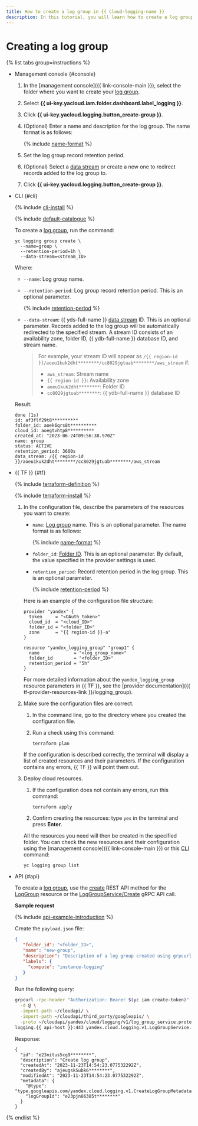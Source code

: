 ```yaml
---
title: How to create a log group in {{ cloud-logging-name }}
description: In this tutorial, you will learn how to create a log group in {{ cloud-logging-name }}.
---
```


# Creating a log group

{% list tabs group=instructions %}

- Management console {#console}

   1. In the [management console]({{ link-console-main }}), select the folder where you want to create your [log group](../concepts/log-group.md).
   1. Select **{{ ui-key.yacloud.iam.folder.dashboard.label_logging }}**.
   1. Click **{{ ui-key.yacloud.logging.button_create-group }}**.
   1. (Optional) Enter a name and description for the log group. The name format is as follows:

      {% include [name-format](../../_includes/name-format.md) %}

   1. Set the log group record retention period.
   1. (Optional) Select a [data stream](../../data-streams/concepts/glossary.md#stream-concepts) or create a new one to redirect records added to the log group to.


   1. Click **{{ ui-key.yacloud.logging.button_create-group }}**.

- CLI {#cli}

   {% include [cli-install](../../_includes/cli-install.md) %}

   {% include [default-catalogue](../../_includes/default-catalogue.md) %}

   To create a [log group](../concepts/log-group.md), run the command:

   
   ```
   yc logging group create \
     --name=group \
     --retention-period=1h \
     --data-stream=<stream_ID>
   ```



   Where:

   * `--name`: Log group name.
   * `--retention-period`: Log group record retention period. This is an optional parameter.

      {% include [retention-period](../../_includes/logging/retention-period-format.md) %}

   
   * `--data-stream`: {{ yds-full-name }} [data stream](../../data-streams/concepts/glossary.md#stream-concepts) ID. This is an optional parameter. Records added to the log group will be automatically redirected to the specified stream. A stream ID consists of an availability zone, folder ID, {{ ydb-full-name }} database ID, and stream name.

      > For example, your stream ID will appear as `/{{ region-id }}/aoeu1kuk2dht********/cc8029jgtuab********/aws_stream` if:
      > * `aws_stream`: Stream name
      > * `{{ region-id }}`: Availability zone
      > * `aoeu1kuk2dht********`: Folder ID
      > * `cc8029jgtuab********`: {{ ydb-full-name }} database ID



   Result:

   
   ```
   done (1s)
   id: af3flf29t8**********
   folder_id: aoek6qrs8t**********
   cloud_id: aoegtvhtp8**********
   created_at: "2023-06-24T09:56:38.970Z"
   name: group
   status: ACTIVE
   retention_period: 3600s
   data_stream: /{{ region-id }}/aoeu1kuk2dht********/cc8029jgtuab********/aws_stream
   ```


- {{ TF }} {#tf}

   {% include [terraform-definition](../../_tutorials/_tutorials_includes/terraform-definition.md) %}

   {% include [terraform-install](../../_includes/terraform-install.md) %}

   1. In the configuration file, describe the parameters of the resources you want to create:

      * `name`: [Log group](../concepts/log-group.md) name. This is an optional parameter. The name format is as follows:

         {% include [name-format](../../_includes/name-format.md) %}

      * `folder_id`: [Folder ID](../../resource-manager/operations/folder/get-id.md). This is an optional parameter. By default, the value specified in the provider settings is used.

      * `retention_period`: Record retention period in the log group. This is an optional parameter.

         {% include [retention-period](../../_includes/logging/retention-period-format.md) %}

      Here is an example of the configuration file structure:

      
      ```hcl
      provider "yandex" {
        token     = "<OAuth_token>"
        cloud_id  = "<cloud_ID>"
        folder_id = "<folder_ID>"
        zone      = "{{ region-id }}-a"
      }

      resource "yandex_logging_group" "group1" {
        name             = "<log_group_name>"
        folder_id        = "<folder_ID>"
        retention_period = "5h"
      }
      ```



      For more detailed information about the `yandex_logging_group` resource parameters in {{ TF }}, see the [provider documentation]({{ tf-provider-resources-link }}/logging_group).

   1. Make sure the configuration files are correct.

      1. In the command line, go to the directory where you created the configuration file.
      1. Run a check using this command:

         ```
         terraform plan
         ```

      If the configuration is described correctly, the terminal will display a list of created resources and their parameters. If the configuration contains any errors, {{ TF }} will point them out.

   1. Deploy cloud resources.

      1. If the configuration does not contain any errors, run this command:

         ```
         terraform apply
         ```

      1. Confirm creating the resources: type `yes` in the terminal and press **Enter**.

      All the resources you need will then be created in the specified folder. You can check the new resources and their configuration using the [management console]({{ link-console-main }}) or this [CLI](../../cli/quickstart.md) command:

      ```
      yc logging group list
      ```

- API {#api}

   To create a [log group](../concepts/log-group.md), use the [create](../api-ref/LogGroup/create.md) REST API method for the [LogGroup](../api-ref/LogGroup/index.md) resource or the [LogGroupService/Create](../api-ref/grpc/LogGroup/create.md) gRPC API call.

   **Sample request**

   {% include [api-example-introduction](../../_includes/logging/api-example-introduction.md) %}

   Create the `payload.json` file:

   ```json
   {
      "folder_id": "<folder_ID>",
      "name": "new-group",
      "description": "Description of a log group created using grpcurl",
      "labels": {
        "compute": "instance-logging"
      }
   }
   ```

   Run the following query:

   ```bash
   grpcurl -rpc-header "Authorization: Bearer $(yc iam create-token)" \
     -d @ \
     -import-path ~/cloudapi/ \
     -import-path ~/cloudapi/third_party/googleapis/ \
     -proto ~/cloudapi/yandex/cloud/logging/v1/log_group_service.proto \
   logging.{{ api-host }}:443 yandex.cloud.logging.v1.LogGroupService.Create < payload.json
   ```

   Response:

   ```text
   {
     "id": "e23nitus5cg9********",
     "description": "Create log group",
     "createdAt": "2023-11-23T14:54:23.077532292Z",
     "createdBy": "ajeugsk5ubk6********",
     "modifiedAt": "2023-11-23T14:54:23.077532292Z",
     "metadata": {
       "@type": "type.googleapis.com/yandex.cloud.logging.v1.CreateLogGroupMetadata",
       "logGroupId": "e23pjn86385t********"
     }
   }
   ```

{% endlist %}
